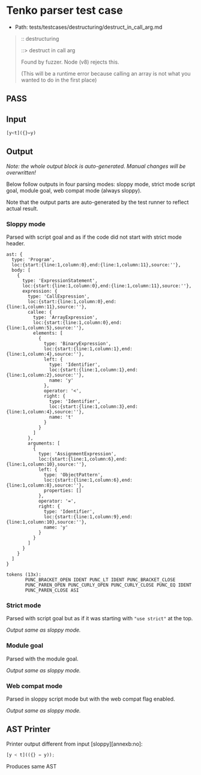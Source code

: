 # Tenko parser test case

- Path: tests/testcases/destructuring/destruct_in_call_arg.md

> :: destructuring
>
> ::> destruct in call arg
>
> Found by fuzzer. Node (v8) rejects this.
>
> (This will be a runtime error because calling an array is not what you wanted to do in the first place)

## PASS

## Input

`````js
[y<t]({}=y)
`````

## Output

_Note: the whole output block is auto-generated. Manual changes will be overwritten!_

Below follow outputs in four parsing modes: sloppy mode, strict mode script goal, module goal, web compat mode (always sloppy).

Note that the output parts are auto-generated by the test runner to reflect actual result.

### Sloppy mode

Parsed with script goal and as if the code did not start with strict mode header.

`````
ast: {
  type: 'Program',
  loc:{start:{line:1,column:0},end:{line:1,column:11},source:''},
  body: [
    {
      type: 'ExpressionStatement',
      loc:{start:{line:1,column:0},end:{line:1,column:11},source:''},
      expression: {
        type: 'CallExpression',
        loc:{start:{line:1,column:0},end:{line:1,column:11},source:''},
        callee: {
          type: 'ArrayExpression',
          loc:{start:{line:1,column:0},end:{line:1,column:5},source:''},
          elements: [
            {
              type: 'BinaryExpression',
              loc:{start:{line:1,column:1},end:{line:1,column:4},source:''},
              left: {
                type: 'Identifier',
                loc:{start:{line:1,column:1},end:{line:1,column:2},source:''},
                name: 'y'
              },
              operator: '<',
              right: {
                type: 'Identifier',
                loc:{start:{line:1,column:3},end:{line:1,column:4},source:''},
                name: 't'
              }
            }
          ]
        },
        arguments: [
          {
            type: 'AssignmentExpression',
            loc:{start:{line:1,column:6},end:{line:1,column:10},source:''},
            left: {
              type: 'ObjectPattern',
              loc:{start:{line:1,column:6},end:{line:1,column:8},source:''},
              properties: []
            },
            operator: '=',
            right: {
              type: 'Identifier',
              loc:{start:{line:1,column:9},end:{line:1,column:10},source:''},
              name: 'y'
            }
          }
        ]
      }
    }
  ]
}

tokens (13x):
       PUNC_BRACKET_OPEN IDENT PUNC_LT IDENT PUNC_BRACKET_CLOSE
       PUNC_PAREN_OPEN PUNC_CURLY_OPEN PUNC_CURLY_CLOSE PUNC_EQ IDENT
       PUNC_PAREN_CLOSE ASI
`````

### Strict mode

Parsed with script goal but as if it was starting with `"use strict"` at the top.

_Output same as sloppy mode._

### Module goal

Parsed with the module goal.

_Output same as sloppy mode._

### Web compat mode

Parsed in sloppy script mode but with the web compat flag enabled.

_Output same as sloppy mode._

## AST Printer

Printer output different from input [sloppy][annexb:no]:

````js
[y < t](({} = y));
````

Produces same AST
